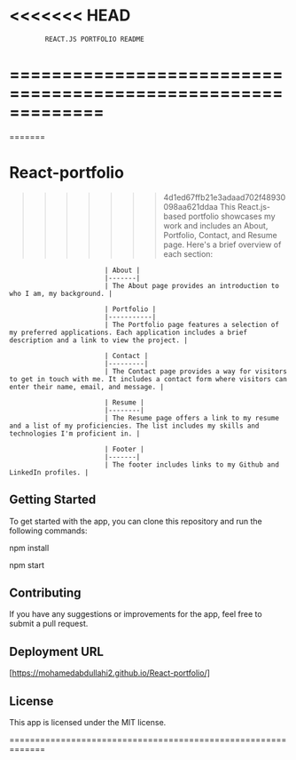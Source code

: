 <<<<<<< HEAD
=============================================================
             REACT.JS PORTFOLIO README
=============================================================
=============================================================

=======
# React-portfolio
>>>>>>> 4d1ed67ffb21e3adaad702f48930098aa621ddaa
This React.js-based portfolio showcases my work and includes an About, Portfolio, Contact, and Resume page. Here's a brief overview of each section:

                            | About |
                            |-------|
                            | The About page provides an introduction to who I am, my background. |

                            | Portfolio |
                            |-----------|
                            | The Portfolio page features a selection of my preferred applications. Each application includes a brief description and a link to view the project. |

                            | Contact |
                            |---------|
                            | The Contact page provides a way for visitors to get in touch with me. It includes a contact form where visitors can enter their name, email, and message. |

                            | Resume |
                            |--------|
                            | The Resume page offers a link to my resume and a list of my proficiencies. The list includes my skills and technologies I'm proficient in. |

                            | Footer |
                            |-------|
                            | The footer includes links to my Github and LinkedIn profiles. |

Getting Started
---------------
To get started with the app, you can clone this repository and run the following commands:

npm install

npm start

Contributing
------------
If you have any suggestions or improvements for the app, feel free to submit a pull request.

Deployment URL
--------------
[https://mohamedabdullahi2.github.io/React-portfolio/]

License
-------
This app is licensed under the MIT license.

=============================================================
